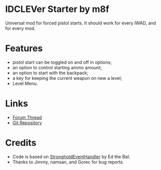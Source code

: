 # IDCLEVer Starter by m8f
Universal mod for forced pistol starts.
It should work for every IWAD, and for every mod.

# Features
* pistol start can be toggled on and off in options;
* an option to control starting ammo amount;
* an option to start with the backpack;
* a key for keeping the current weapon on new a level;
* Level Menu.

# Links
* [Forum Thread](https://forum.zdoom.org/viewtopic.php?f=43&t=61079#p1060800)
* [Git Repository](https://github.com/mmaulwurff/idclever-starter)

# Credits
* Code is based on [StrongholdEventHandler](https://github.com/Realm667/Re-Releases/blob/master/stronghold/zscript.txt) by Ed the Bat.
* Thanks to Jimmy, namsan, and Gorec for bug reports.
